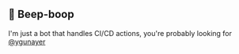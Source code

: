 ## :robot: Beep-boop
I'm just a bot that handles CI/CD actions, you're probably looking for [@ygunayer](https://github.com/ygunayer)
